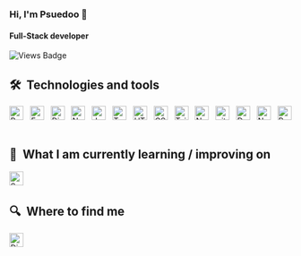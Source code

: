 ### Hi, I'm Psuedoo 👋

#### Full-Stack developer

![Views Badge](https://hits.seeyoufarm.com/api/count/incr/badge.svg?url=https%3A%2F%2Fgithub.com%2F{psuedoo}1212%2Fhit-counter)

## 🛠  Technologies and tools

<a name="tech-tools"></a>

[<img src="https://img.shields.io/badge/Python-282C34?logo=python&logoColor=F7DF1E" alt="Python logo" title="Python" height="25" />][tech_tools_anchor]
&nbsp;
[<img src="https://img.shields.io/badge/Django-282C34?logo=fastapi&logoColor=seafoam" alt="FastAPI logo" title="FastAPI" height="25" />][tech_tools_anchor]
&nbsp;
[<img src="https://img.shields.io/badge/Django-282C34?logo=django&logoColor=green" alt="Django logo" title="Django" height="25" />][tech_tools_anchor]
&nbsp;
[<img src="https://img.shields.io/badge/Next.js-282C34?logo=next.js&logoColor=FFFFFF" alt="Next.js logo" title="Next.js" height="25" />][tech_tools_anchor]
&nbsp;
[<img src="https://img.shields.io/badge/JavaScript-282C34?logo=javascript&logoColor=F7DF1E" alt="JavaScript logo" title="JavaScript" height="25" />][tech_tools_anchor]
&nbsp;
[<img src="https://img.shields.io/badge/TypeScript-282C34?logo=typescript&logoColor=3178C6" alt="TypeScript logo" title="TypeScript" height="25" />][tech_tools_anchor]
&nbsp;
[<img src="https://img.shields.io/badge/HTML5-282C34?logo=html5&logoColor=E34F26" alt="HTML5 logo" title="HTML5" height="25" />][tech_tools_anchor]
&nbsp;
[<img src="https://img.shields.io/badge/CSS3-282C34?logo=css3&logoColor=1572B6" alt="CSS3 logo" title="CSS3" height="25" />][tech_tools_anchor]
&nbsp;
[<img src="https://img.shields.io/badge/Tailwind%20CSS-282C34?logo=tailwind-css&logoColor=38B2AC" alt="Tailwind CSS logo" title="Tailwind CSS" height="25" />][tech_tools_anchor]
&nbsp;
[<img src="https://img.shields.io/badge/Neovim-282C34?logo=neovim&logoColor=007ACC" alt="Neovim logo" title="Neovim" height="25" alt="CSS3 logo" title="CSS3" height="25" />][tech_tools_anchor]
&nbsp;
[<img src="https://img.shields.io/badge/git-282C34?logo=git&logoColor=F05032" alt="git logo" title="git" height="25" />][tech_tools_anchor]
&nbsp;
[<img src="https://img.shields.io/badge/Docker-282C34?logo=docker" alt="Docker logo" title="Docker" height="25" />][tech_tools_anchor]
&nbsp;
[<img src="https://img.shields.io/badge/Nginx-282C34?logo=nginx&logoColor=green" alt="Nginx logo" title="Nginx" height="25" />][tech_tools_anchor]
&nbsp;
[<img src="https://img.shields.io/badge/PostgreSQL-282C34?logo=postgresql" alt="PostgreSQL logo" title="PostgreSQL" height="25" />][tech_tools_anchor]
&nbsp;

## 📖  What I am currently learning / improving on

<a name="learning-now"></a>

[<img src="https://img.shields.io/badge/Scala-282C34?logo=scala&logoColor=de3937" alt="Scala logo" title="Scala" height="25" />][learning_now_anchor]
&nbsp;

## 🔍  Where to find me

<a name="socials"></a>

[<img src="https://img.shields.io/badge/Discord-282C34?logo=discord" alt="Discord logo" title="Discord" height="25" />][socials]
&nbsp;

[tech_tools_anchor]: #tech-tools
[learning_now_anchor]: #learning-now
[socials]: #socials
